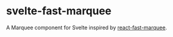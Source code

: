 # svelte-fast-marquee
A Marquee component for Svelte inspired by [react-fast-marquee](https://github.com/justin-chu/react-fast-marquee).
